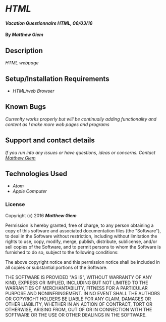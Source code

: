 # _HTML_

#### _Vacation Questionnaire HTML, 06/03/16_

#### By _**Matthew Giem**_

## Description

_HTML webpage_

## Setup/Installation Requirements

* _HTML/web Browser_


## Known Bugs

_Currenlty works properly but will be continually adding functionality and content as I make more web pages and programs_

## Support and contact details

_If you run into any issues or have questions, ideas or concerns.  Contact [Matthew Giem](mailto:matthew.giem@gmail.com)_

## Technologies Used

* _Atom_
* _Apple Computer_

### License

Copyright (c) 2016 **_Matthew Giem_**

Permission is hereby granted, free of charge, to any person obtaining a copy of this software and associated documentation files (the "Software"), to deal in the Software without restriction, including without limitation the rights to use, copy, modify, merge, publish, distribute, sublicense, and/or sell copies of the Software, and to permit persons to whom the Software is furnished to do so, subject to the following conditions:

The above copyright notice and this permission notice shall be included in all copies or substantial portions of the Software.

THE SOFTWARE IS PROVIDED "AS IS", WITHOUT WARRANTY OF ANY KIND, EXPRESS OR IMPLIED, INCLUDING BUT NOT LIMITED TO THE WARRANTIES OF MERCHANTABILITY, FITNESS FOR A PARTICULAR PURPOSE AND NONINFRINGEMENT. IN NO EVENT SHALL THE AUTHORS OR COPYRIGHT HOLDERS BE LIABLE FOR ANY CLAIM, DAMAGES OR OTHER LIABILITY, WHETHER IN AN ACTION OF CONTRACT, TORT OR OTHERWISE, ARISING FROM, OUT OF OR IN CONNECTION WITH THE SOFTWARE OR THE USE OR OTHER DEALINGS IN THE SOFTWARE.
